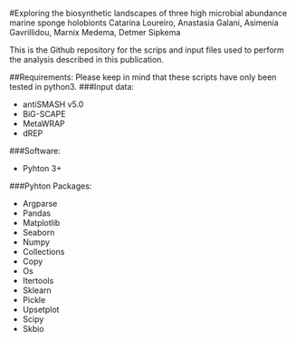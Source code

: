 #Exploring the biosynthetic landscapes of three high microbial abundance marine sponge holobionts
Catarina Loureiro, Anastasia Galani, Asimenia Gavrillidou, Marnix Medema, Detmer Sipkema

This is the Github repository for the scrips and input files used to perform the analysis described in this publication.


##Requirements:
Please keep in mind that these scripts have only been tested in python3.
###Input data:
- antiSMASH v5.0
- BiG-SCAPE
- MetaWRAP
- dREP

###Software:
- Pyhton 3+

###Pyhton Packages:
- Argparse 
- Pandas
- Matplotlib
- Seaborn
- Numpy
- Collections
- Copy
- Os
- Itertools
- Sklearn
- Pickle
- Upsetplot
- Scipy
- Skbio








